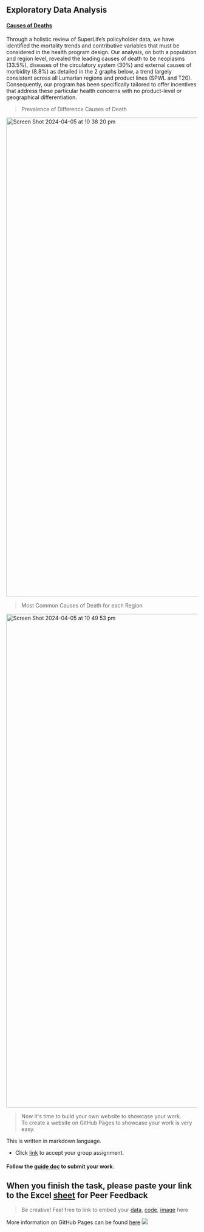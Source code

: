 ## Exploratory Data Analysis

#### <ins>Causes of Deaths</ins>
Through a holistic review of SuperLife’s policyholder data, we have identified the mortality trends and contributive variables that must be considered in the health program design. Our analysis, on both a population and region level, revealed the leading causes of death to be neoplasms (33.5%), diseases of the circulatory system (30%) and external causes of morbidity (8.8%) as detailed in the 2 graphs below, a trend largely consistent across all Lumarian regions and product lines (SPWL and T20). Consequently, our program has been specifically tailored to offer incentives that address these particular health concerns with no product-level or geographical differentiation. 

> Prevalence of Difference Causes of Death
<img width="1261" alt="Screen Shot 2024-04-05 at 10 38 20 pm" src="https://github.com/Actuarial-Control-Cycle-T1-2024/group-page-showcase-cc2024/assets/166011691/648e3774-9e05-4cd0-9b2e-ead6186dd7ee">

> Most Common Causes of Death for each Region
<img width="1299" alt="Screen Shot 2024-04-05 at 10 49 53 pm" src="https://github.com/Actuarial-Control-Cycle-T1-2024/group-page-showcase-cc2024/assets/166011691/146b39bf-a90f-42a6-8bf7-2088debceaff">




>Now it's time to build your own website to showcase your work.  
>To create a website on GitHub Pages to showcase your work is very easy.

This is written in markdown language. 
>
* Click [link](https://classroom.github.com/a/biNKOeX_) to accept your group assignment.

#### Follow the [guide doc](doc1.pdf) to submit your work. 

When you finish the task, please paste your link to the Excel [sheet](https://unsw-my.sharepoint.com/:x:/g/personal/z5096423_ad_unsw_edu_au/ETIxmQ6pESRHoHPt-PUleR4BuN0_ghByf7TsfSfgDaBhVg?rtime=GAd2OFNM3Eg) for Peer Feedback
---
>Be creative! Feel free to link to embed your [data](2024-srcsc-superlife-inforce-dataset-part1.csv), [code](sample-data-clean.ipynb), [image](unsw.png) here

More information on GitHub Pages can be found [here](https://pages.github.com/)
![](Actuarial.gif)
